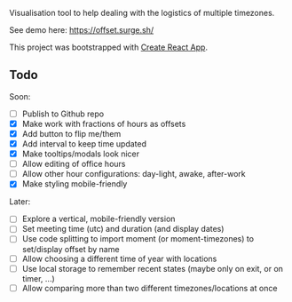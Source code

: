 Visualisation tool to help dealing with the logistics of multiple timezones. 

See demo here: https://offset.surge.sh/

This project was bootstrapped with [Create React App](https://github.com/facebook/create-react-app).

## Todo

Soon:
- [ ] Publish to Github repo
- [x] Make work with fractions of hours as offsets
- [x] Add button to flip me/them
- [x] Add interval to keep time updated
- [x] Make tooltips/modals look nicer
- [ ] Allow editing of office hours
- [ ] Allow other hour configurations: day-light, awake, after-work
- [x] Make styling mobile-friendly

Later:
- [ ] Explore a vertical, mobile-friendly version
- [ ] Set meeting time (utc) and duration (and display dates)
- [ ] Use code splitting to import moment (or moment-timezones) to set/display offset by name
- [ ] Allow choosing a different time of year with locations
- [ ] Use local storage to remember recent states (maybe only on exit, or on timer, ...)
- [ ] Allow comparing more than two different timezones/locations at once
